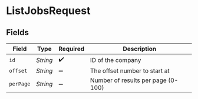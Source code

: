 # ListJobsRequest


## Fields

| Field                              | Type                               | Required                           | Description                        |
| ---------------------------------- | ---------------------------------- | ---------------------------------- | ---------------------------------- |
| `id`                               | *String*                           | :heavy_check_mark:                 | ID of the company                  |
| `offset`                           | *String*                           | :heavy_minus_sign:                 | The offset number to start at      |
| `perPage`                          | *String*                           | :heavy_minus_sign:                 | Number of results per page (0-100) |